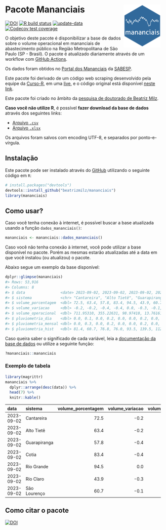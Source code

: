 
<!-- README.md is generated from README.Rmd. Please edit that file -->

# Pacote Mananciais <img src="man/figures/hexlogo.png" align="right" width = "120px"/>

<!-- badges: start -->

[![DOI](https://zenodo.org/badge/DOI/10.5281/zenodo.4733056.svg)](https://doi.org/10.5281/zenodo.4733056)
[![R build
status](https://github.com/beatrizmilz/mananciais/workflows/R-CMD-check/badge.svg)](https://github.com/beatrizmilz/mananciais/actions)
[![update-data](https://github.com/beatrizmilz/mananciais/actions/workflows/2-update_data.yaml/badge.svg)](https://github.com/beatrizmilz/mananciais/actions/workflows/2-update_data.yaml)
[![Codecov test
coverage](https://codecov.io/gh/beatrizmilz/mananciais/branch/master/graph/badge.svg)](https://codecov.io/gh/beatrizmilz/mananciais?branch=master)
<!-- badges: end -->

O objetivo deste pacote é disponibilizar a base de dados sobre o volume
operacional em mananciais de abastecimento público na Região
Metropolitana de São Paulo (SP - Brasil). O pacote é atualizado
diariamente através de um workflow com [GitHub
Actions](https://github.com/beatrizmilz/mananciais/actions).

Os dados foram obtidos no [Portal dos
Mananciais](http://mananciais.sabesp.com.br/Situacao) da
[SABESP](http://site.sabesp.com.br/site/Default.aspx).

Este pacote foi derivado de um código web scraping desenvolvido pela
equipe da [Curso-R](https://www.curso-r.com/), em uma
[live](https://youtu.be/jvZIxrMmOcQ), e o código original está
disponível [neste
link](https://github.com/curso-r/lives/blob/master/drafts/20200730_scraper_sabesp.R).

Este pacote foi criado no âmbito da [pesquisa de doutorado de Beatriz
Milz](https://beatrizmilz.github.io/tese/).

**Caso você não utilize R**, é possível **fazer download da base de
dados** através dos seguintes links:

- [Arquivo
  `.csv`](https://github.com/beatrizmilz/mananciais/raw/master/inst/extdata/mananciais.csv)
- [Arquivo
  `.xlsx`](https://github.com/beatrizmilz/mananciais/blob/master/inst/extdata/mananciais.xlsx?raw=true)

Os arquivos foram salvos com encoding UTF-8, e separados por
ponto-e-vírgula.

## Instalação

Este pacote pode ser instalado através do [GitHub](https://github.com/)
utilizando o seguinte código em `R`:

``` r
# install.packages("devtools")
devtools::install_github("beatrizmilz/mananciais")
library(mananciais)
```

## Como usar?

Caso você tenha conexão à internet, é possível buscar a base atualizada
usando a função `dados_mananciais()`:

``` r
mananciais <- mananciais::dados_mananciais() 
```

Caso você não tenha conexão à internet, você pode utilizar a base
disponível no pacote. Porém as mesmas estarão atualizadas até a data em
que você instalou (ou atualizou) o pacote.

Abaixo segue um exemplo da base disponível:

``` r
dplyr::glimpse(mananciais)
#> Rows: 53,916
#> Columns: 8
#> $ data                <date> 2023-09-02, 2023-09-02, 2023-09-02, 2023-09-02, 2…
#> $ sistema             <chr> "Cantareira", "Alto Tietê", "Guarapiranga", "Cotia…
#> $ volume_porcentagem  <dbl> 72.5, 63.4, 57.8, 83.4, 94.5, 43.9, 60.7, 72.7, 63…
#> $ volume_variacao     <dbl> -0.2, -0.2, -0.4, -0.4, 0.0, -0.3, -0.1, -0.2, -0.…
#> $ volume_operacional  <dbl> 711.95310, 355.22631, 98.97418, 13.76161, 105.9939…
#> $ pluviometria_dia    <dbl> 0.0, 0.1, 0.0, 0.2, 0.0, 0.0, 0.2, 0.0, 0.2, 0.0, …
#> $ pluviometria_mensal <dbl> 0.0, 0.3, 0.0, 0.2, 0.0, 0.0, 0.2, 0.0, 0.2, 0.0, …
#> $ pluviometria_hist   <dbl> 81.4, 60.7, 76.8, 76.0, 93.5, 139.5, 112.8, 81.4, …
```

Caso queira saber o significado de cada variável, leia a [documentação
da base de
dados](https://beatrizmilz.github.io/mananciais/reference/mananciais.html)
ou utilize a seguinte função:

``` r
?mananciais::mananciais
```

### Exemplo de tabela

``` r
library(magrittr)
mananciais %>% 
  dplyr::arrange(desc(data)) %>% 
  head(7) %>%
  knitr::kable()
```

| data       | sistema      | volume_porcentagem | volume_variacao | volume_operacional | pluviometria_dia | pluviometria_mensal | pluviometria_hist |
|:-----------|:-------------|-------------------:|----------------:|-------------------:|-----------------:|--------------------:|------------------:|
| 2023-09-02 | Cantareira   |               72.5 |            -0.2 |          711.95310 |              0.0 |                 0.0 |              81.4 |
| 2023-09-02 | Alto Tietê   |               63.4 |            -0.2 |          355.22631 |              0.1 |                 0.3 |              60.7 |
| 2023-09-02 | Guarapiranga |               57.8 |            -0.4 |           98.97418 |              0.0 |                 0.0 |              76.8 |
| 2023-09-02 | Cotia        |               83.4 |            -0.4 |           13.76161 |              0.2 |                 0.2 |              76.0 |
| 2023-09-02 | Rio Grande   |               94.5 |             0.0 |          105.99393 |              0.0 |                 0.0 |              93.5 |
| 2023-09-02 | Rio Claro    |               43.9 |            -0.3 |            6.00427 |              0.0 |                 0.0 |             139.5 |
| 2023-09-02 | São Lourenço |               60.7 |            -0.1 |           53.90843 |              0.2 |                 0.2 |             112.8 |

## Como citar o pacote

[![DOI](https://zenodo.org/badge/DOI/10.5281/zenodo.4733056.svg)](https://doi.org/10.5281/zenodo.4733056)
